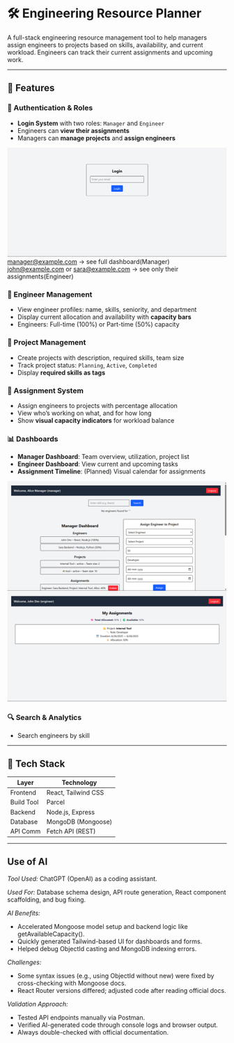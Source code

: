 # 🛠️ Engineering Resource Planner

A full-stack engineering resource management tool to help managers assign engineers to projects based on skills, availability, and current workload. Engineers can track their current assignments and upcoming work.

---

## 🚀 Features

### 👤 Authentication & Roles
- **Login System** with two roles: `Manager` and `Engineer`
- Engineers can **view their assignments**
- Managers can **manage projects** and **assign engineers**

![Screenshot of Auth](images/auth.png)
manager@example.com → see full dashboard(Manager)  
john@example.com or sara@example.com → see only their assignments(Engineer)

### 👷 Engineer Management
- View engineer profiles: name, skills, seniority, and department
- Display current allocation and availability with **capacity bars**
- Engineers: Full-time (100%) or Part-time (50%) capacity

### 📁 Project Management
- Create projects with description, required skills, team size
- Track project status: `Planning`, `Active`, `Completed`
- Display **required skills as tags**

### 🔀 Assignment System
- Assign engineers to projects with percentage allocation
- View who’s working on what, and for how long
- Show **visual capacity indicators** for workload balance

### 📊 Dashboards
- **Manager Dashboard**: Team overview, utilization, project list
- **Engineer Dashboard**: View current and upcoming tasks
- **Assignment Timeline**: (Planned) Visual calendar for assignments

![Screenshot of Manager Dashboard](images/manager.png)
![Screenshot of Engineer Dashboard](images/engineer.png)

### 🔍 Search & Analytics
- Search engineers by skill

---

## 🧰 Tech Stack

| Layer       | Technology              |
|------------|--------------------------|
| Frontend   | React, Tailwind CSS      |
| Build Tool | Parcel                   |
| Backend    | Node.js, Express         |
| Database   | MongoDB (Mongoose)       |
| API Comm   | Fetch API (REST)         |

---

## Use of AI
*Tool Used:* ChatGPT (OpenAI) as a coding assistant.

*Used For:* Database schema design, API route generation, React component scaffolding, and bug fixing.

*AI Benefits:*

- Accelerated Mongoose model setup and backend logic like getAvailableCapacity().  
- Quickly generated Tailwind-based UI for dashboards and forms.
- Helped debug ObjectId casting and MongoDB indexing errors.

*Challenges:*

- Some syntax issues (e.g., using ObjectId without new) were fixed by cross-checking with Mongoose docs.
- React Router versions differed; adjusted code after reading official docs.

*Validation Approach:*
- Tested API endpoints manually via Postman.
- Verified AI-generated code through console logs and browser output.
- Always double-checked with official documentation.
